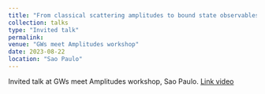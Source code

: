```yaml
---
title: "From classical scattering amplitudes to bound state observables"
collection: talks
type: "Invited talk"
permalink:
venue: "GWs meet Amplitudes workshop"
date: 2023-08-22
location: "Sao Paulo"
---
```


Invited talk at GWs meet Amplitudes workshop, Sao Paulo. [Link video](https://www.youtube.com/watch?v=_z1hLS65mqA)
